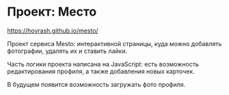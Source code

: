 # Проект: Место

https://hovrash.github.io/mesto/

Проект сервиса Mesto: интерактивной страницы, куда можно добавлять фотографии, удалять их и ставить лайки.

Часть логики проекта написана на JavaScript: есть возможность редактирования профиля, а также добавления новых карточек.

В будущем появится возможность загружать фото профиля.

